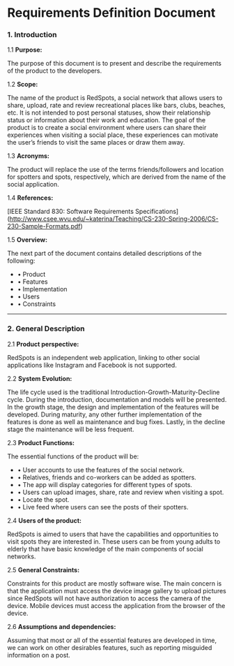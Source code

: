 Requirements Definition Document
================================

### 1.	Introduction

 1.1	**Purpose:**
 >
The purpose of this document is to present and describe the requirements of the product to the developers.
>
 1.2	**Scope:**
 >
The name of the product is RedSpots, a social network that allows users to share, upload, rate and review recreational places like bars, clubs, beaches, etc. It is not intended to post personal statuses, show their relationship status or information about their work and education. The goal of the product is to create a social environment where users can share their experiences when visiting a social place, these experiences can motivate the user’s friends to visit the same places or draw them away.
>
 1.3	**Acronyms:**
 >
The product will replace the use of the terms friends/followers and location for spotters and spots, respectively, which are derived from the name of the social application.
>
 1.4	**References:**
 >
[IEEE Standard 830: Software Requirements Specifications]
(http://www.csee.wvu.edu/~katerina/Teaching/CS-230-Spring-2006/CS-230-Sample-Formats.pdf)
>
 1.5	**Overview:**
 >
The next part of the document contains detailed descriptions of the following:
* •	Product
* •	Features
* •	Implementation
* •	Users
* •	Constraints

--------------------------------------------------------------------------

### 2.	General Description

 2.1	**Product perspective:**
 >
RedSpots is an independent web application, linking to other social applications like Instagram and Facebook is not supported. 
>
 2.2	**System Evolution:**
 >
The life cycle used is the traditional Introduction-Growth-Maturity-Decline cycle. During the introduction, documentation and models will be presented. In the growth stage, the design and implementation of the features will be developed. During maturity, any other further implementation of the features is done as well as maintenance and bug fixes. Lastly, in the decline stage the maintenance will be less frequent.
>
 2.3	**Product Functions:**
 >
The essential functions of the product will be:
* •	User accounts to use the features of the social network.
* •	Relatives, friends and co-workers can be added as spotters.
* •	The app will display categories for different types of spots.
* •	Users can upload images, share, rate and review when visiting a spot.
* •	Locate the spot.
* •	Live feed where users can see the posts of their spotters.
>
 2.4	**Users of the product:**
 >
RedSpots is aimed to users that have the capabilities and opportunities to visit spots they are interested in. These users can be from young adults to elderly that have basic knowledge of the main components of social networks.
>
 2.5	**General Constraints:**
 >
Constraints for this product are mostly software wise. The main concern is that the application must access the device image gallery to upload pictures since RedSpots will not have authorization to access the camera of the device. Mobile devices must access the application from the browser of the device. 
>
 2.6	**Assumptions and dependencies:**
 >
Assuming that most or all of the essential features are developed in time, we can work on other desirables features, such as reporting misguided information on a post.

